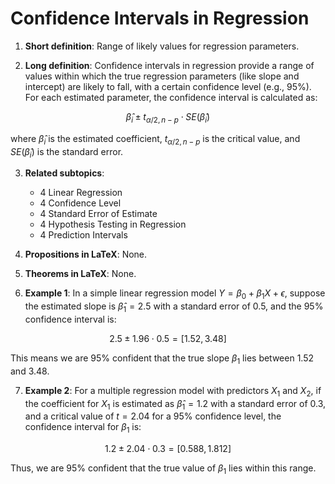 # Confidence Intervals in Regression

1. **Short definition**: Range of likely values for regression parameters.

2. **Long definition**: Confidence intervals in regression provide a range of values within which the true regression parameters (like slope and intercept) are likely to fall, with a certain confidence level (e.g., 95%). For each estimated parameter, the confidence interval is calculated as:

$$\hat{\beta}_i \pm t_{\alpha/2, n-p} \cdot SE(\hat{\beta}_i)$$

where $\hat{\beta}_i$ is the estimated coefficient, $t_{\alpha/2, n-p}$ is the critical value, and $SE(\hat{\beta}_i)$ is the standard error.

3. **Related subtopics**:
   - 4 Linear Regression
   - 4 Confidence Level
   - 4 Standard Error of Estimate
   - 4 Hypothesis Testing in Regression
   - 4 Prediction Intervals

4. **Propositions in LaTeX**: None.

5. **Theorems in LaTeX**: None.

6. **Example 1**: In a simple linear regression model $Y = \beta_0 + \beta_1 X + \epsilon$, suppose the estimated slope is $\hat{\beta}_1 = 2.5$ with a standard error of $0.5$, and the 95% confidence interval is:

$$2.5 \pm 1.96 \cdot 0.5 = [1.52, 3.48]$$

This means we are 95% confident that the true slope $\beta_1$ lies between 1.52 and 3.48.

7. **Example 2**: For a multiple regression model with predictors $X_1$ and $X_2$, if the coefficient for $X_1$ is estimated as $\hat{\beta}_1 = 1.2$ with a standard error of $0.3$, and a critical value of $t = 2.04$ for a 95% confidence level, the confidence interval for $\beta_1$ is:

$$1.2 \pm 2.04 \cdot 0.3 = [0.588, 1.812]$$

Thus, we are 95% confident that the true value of $\beta_1$ lies within this range.